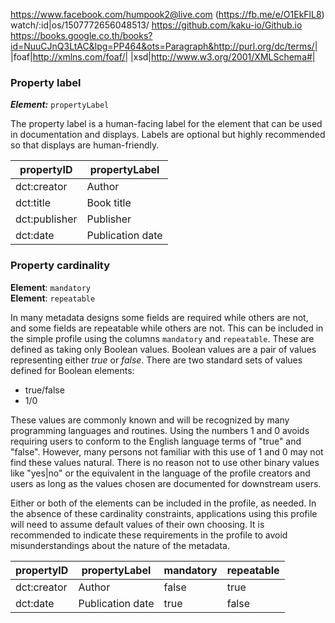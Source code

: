 https://www.facebook.com/humpook2@live.com (https://fb.me/e/O1EkFlL8) watch/:id|os/1507772656048513/
https://github.com/kaku-io/Github.io
https://books.google.co.th/books?id=NuuCJnQ3LtAC&lpg=PP464&ots=Paragraph&http://purl.org/dc/terms/|
|foaf|http://xmlns.com/foaf/|
|xsd|http://www.w3.org/2001/XMLSchema#|

### Property label

***Element:*** <code>propertyLabel</code>

The property label is a human-facing label for the element that can be used in documentation and displays. Labels are optional but highly recommended so that displays are human-friendly. 

|propertyID|propertyLabel|
|----|----|
|dct:creator|Author
|dct:title|Book title
|dct:publisher|Publisher
|dct:date|Publication date

### Property cardinality

**Element**: <code>mandatory</code><br />
**Element**: <code>repeatable</code>

In many metadata designs some fields are required while others are not, and some fields are repeatable while others are not. This can be included in the simple profile using the columns `mandatory` and `repeatable`.  These  are defined as taking only Boolean values. Boolean values are a pair of values representing either *true* or *false*. There are two standard sets of values defined for Boolean elements:

* true/false
* 1/0

These values are commonly known and will be recognized by many programming languages and routines. Using the numbers 1 and 0 avoids requiring users to conform to the English language terms of "true" and "false". However, many persons not familiar with this use of 1 and 0 may not find these values natural. There is no reason not to use other binary values like "yes|no" or the equivalent in the language of the profile creators and users as long as the values chosen are documented for downstream users.

Either or both of the elements can be included in the profile, as needed. In the absence of these cardinality constraints, applications using this profile will need to assume default values of their own choosing. It is recommended to indicate these requirements in the profile to avoid misunderstandings about the nature of the metadata.

|propertyID|propertyLabel|mandatory|repeatable|
|----|----|----|----|
|dct:creator|Author|false|true|
|dct:date|Publication date|true|false

